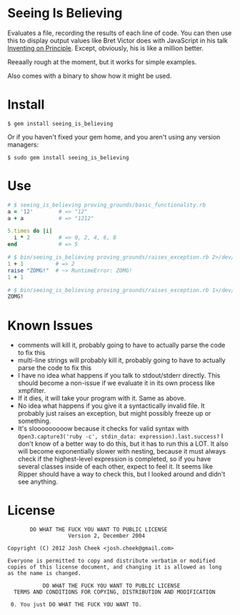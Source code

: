 Seeing Is Believing
===================

Evaluates a file, recording the results of each line of code.
You can then use this to display output values like Bret Victor does with JavaScript in his talk [Inventing on Principle][inventing_on_principle].
Except, obviously, his is like a million better.

Reeaally rough at the moment, but it works for simple examples.

Also comes with a binary to show how it might be used.

Install
=======

    $ gem install seeing_is_believing

Or if you haven't fixed your gem home, and you aren't using any version managers:

    $ sudo gem install seeing_is_believing

Use
===

```ruby
# $ seeing_is_believing proving_grounds/basic_functionality.rb
a = '12'        # => "12"
a + a           # => "1212"

5.times do |i|
  i * 2         # => 0, 2, 4, 6, 8
end             # => 5
```

```ruby
# $ bin/seeing_is_believing proving_grounds/raises_exception.rb 2>/dev/null
1 + 1          # => 2
raise "ZOMG!"  # ~> RuntimeError: ZOMG!
1 + 1
```

```bash
# $ bin/seeing_is_believing proving_grounds/raises_exception.rb 1>/dev/null
ZOMG!
```

Known Issues
============

* comments will kill it, probably going to have to actually parse the code to fix this
* multi-line strings will probably kill it, probably going to have to actually parse the code to fix this
* I have no idea what happens if you talk to stdout/stderr directly. This should become a non-issue if we evaluate it in its own process like xmpfilter.
* If it dies, it will take your program with it. Same as above.
* No idea what happens if you give it a syntactically invalid file. It probably just raises an exception, but might possibly freeze up or something.
* It's slooooooooow because it checks for valid syntax with `Open3.capture3('ruby -c', stdin_data: expression).last.success?` I don't know of a better way to do this, but it has to run this a LOT. It also will become exponentially slower with nesting, because it must always check if the highest-level expression is completed, so if you have several classes inside of each other, expect to feel it. It seems like Ripper should have a way to check this, but I looked around and didn't see anything.

License
=======

           DO WHAT THE FUCK YOU WANT TO PUBLIC LICENSE
                       Version 2, December 2004

    Copyright (C) 2012 Josh Cheek <josh.cheek@gmail.com>

    Everyone is permitted to copy and distribute verbatim or modified
    copies of this license document, and changing it is allowed as long
    as the name is changed.

               DO WHAT THE FUCK YOU WANT TO PUBLIC LICENSE
      TERMS AND CONDITIONS FOR COPYING, DISTRIBUTION AND MODIFICATION

     0. You just DO WHAT THE FUCK YOU WANT TO.



[inventing_on_principle]: http://vimeo.com/36579366
